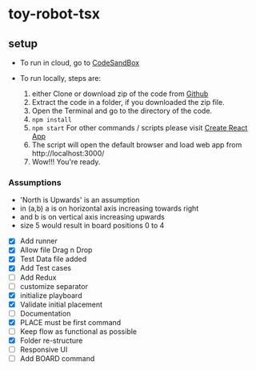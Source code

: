 # toy-robot-tsx

## setup
- To run in cloud, go to [CodeSandBox](https://0gs2n.csb.app/)

- To run locally, steps are:
    1. either Clone or download zip of the code from [Github](https://github.com/paritosh149/toy-robot-tsx) 
    2. Extract the code in a folder, if you downloaded the zip file.
    3. Open the Terminal and go to the directory of the code.
    4. ```npm install```
    5. ```npm start``` For other commands / scripts please visit [Create React App](https://create-react-app.dev/docs/available-scripts)
    6. The script will open the default browser and load web app from http://localhost:3000/
    7. Wow!!! You're ready.


### Assumptions

- 'North is Upwards' is an assumption
- in (a,b) a is on horizontal axis increasing towards right
- and b is on vertical axis increasing upwards
- size 5 would result in board positions 0 to 4

* [x] Add runner
* [x] Allow file Drag n Drop
* [x] Test Data file added
* [x] Add Test cases
* [ ] Add Redux
* [ ] customize separator
* [x] initialize playboard
* [x] Validate initial placement
* [ ] Documentation
* [x] PLACE must be first command
* [ ] Keep flow as functional as possible
* [x] Folder re-structure
* [ ] Responsive UI
* [ ] Add BOARD command
